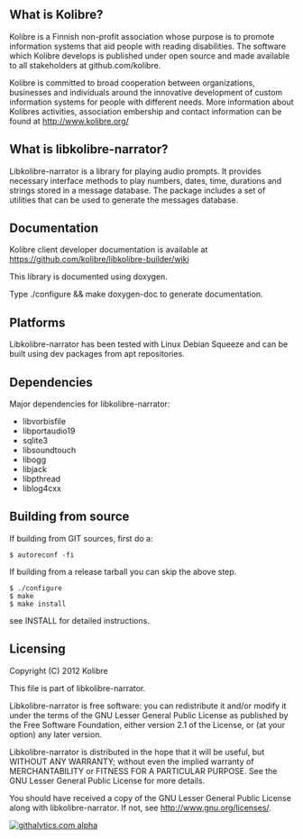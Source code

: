 What is Kolibre?
---------------------------------
Kolibre is a Finnish non-profit association whose purpose is to promote
information systems that aid people with reading disabilities. The software
which Kolibre develops is published under open source and made available to all
stakeholders at github.com/kolibre.

Kolibre is committed to broad cooperation between organizations, businesses and
individuals around the innovative development of custom information systems for
people with different needs. More information about Kolibres activities, association 
embership and contact information can be found at http://www.kolibre.org/


What is libkolibre-narrator?
---------------------------------
Libkolibre-narrator is a library for playing audio prompts. It provides necessary
interface methods to play numbers, dates, time, durations and strings stored in
a message database. The package includes a set of utilities that can be used to
generate the messages database.


Documentation
---------------------------------
Kolibre client developer documentation is available at 
https://github.com/kolibre/libkolibre-builder/wiki

This library is documented using doxygen.

Type ./configure && make doxygen-doc to generate documentation.


Platforms
---------------------------------
Libkolibre-narrator has been tested with Linux Debian Squeeze and can be built
using dev packages from apt repositories.


Dependencies
---------------------------------
Major dependencies for libkolibre-narrator:

* libvorbisfile
* libportaudio19
* sqlite3
* libsoundtouch
* libogg
* libjack
* libpthread
* liblog4cxx


Building from source
---------------------------------
If building from GIT sources, first do a:

    $ autoreconf -fi

If building from a release tarball you can skip the above step.

    $ ./configure
    $ make
    $ make install

see INSTALL for detailed instructions.


Licensing
---------------------------------
Copyright (C) 2012 Kolibre

This file is part of libkolibre-narrator.

Libkolibre-narrator is free software: you can redistribute it and/or modify
it under the terms of the GNU Lesser General Public License as published by
the Free Software Foundation, either version 2.1 of the License, or
(at your option) any later version.

Libkolibre-narrator is distributed in the hope that it will be useful,
but WITHOUT ANY WARRANTY; without even the implied warranty of
MERCHANTABILITY or FITNESS FOR A PARTICULAR PURPOSE.  See the
GNU Lesser General Public License for more details.

You should have received a copy of the GNU Lesser General Public License
along with libkolibre-narrator. If not, see <http://www.gnu.org/licenses/>.

[![githalytics.com alpha](https://cruel-carlota.pagodabox.com/86183bc334a5abaa4505507a97c0931a "githalytics.com")](http://githalytics.com/kolibre/libkolibre-narrator)
